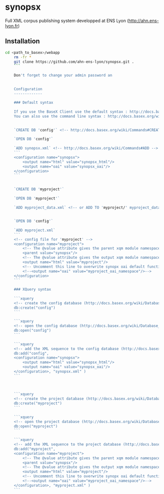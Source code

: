 synopsx
=======

Full XML corpus publishing system developped at ENS Lyon (http://ahn.ens-lyon.fr)

Installation
------------
```bash
cd <path_to_basex>/webapp
    rm -fr *
    git clone https://github.com/ahn-ens-lyon/synopsx.git .
    ```
    
    Don't forget to change your admin password an
    
    
    Configuration
    -------------
    
    ### Default syntax
    
    If you use the BaseX Client use the default syntax : http://docs.basex.org/wiki/Commands
    You can also use the command line syntax : http://docs.basex.org/wiki/REST#Command_Line
    
    
    `CREATE DB 'config'` <!-- http://docs.basex.org/wiki/Commands#CREATE_DB -->
    
    `OPEN DB 'config'`
    
    `ADD synopsx.xml` <!-- http://docs.basex.org/wiki/Commands#ADD -->
    ```
    <configuration name="synopsx">
        <output name="html" value="synopsx_html"/>
        <output name="oai" value="synopsx_oai"/>
    </configuration>
    ```
    
    
    `CREATE DB 'myproject'`
    
    `OPEN DB 'myproject'`
    
    `ADD myproject_data.xml` <!-- or ADD TO 'myproject/' myproject_data.zip -->
    
    
    `OPEN DB 'config'`
    
    `ADD myproject.xml`
    ```
    <!-- config file for 'myproject' -->
    <configuration name="myproject"> 
        <!-- The @value attribute gives the parent xqm module namespace -->
        <parent value="synopsx"/>  
        <!-- The @value attribute gives the output xqm module namespace -->
        <output name="html" value="myproject"/>  
        <!-- Uncomment this line to overwrite synopx oai default functions -->
        <!--<output name="oai" value="myproject_oai_namespace"/>-->
    </configuration>
    ```
    
    ### XQuery syntax
    
    ```xquery
    <!-- create the config database (http://docs.basex.org/wiki/Database_Module#db:create) -->
    db:create("config")
    ```
    
    ```xquery
    <!-- open the config database (http://docs.basex.org/wiki/Database_Module#db:open) -->
    db:open("config")
    ```
    
    ```xquery
    <!-- add the XML sequence to the config database (http://docs.basex.org/wiki/Database_Module#db:add) -->
    db:add("config", 
    <configuration name="synopsx">
        <output name="html" value="synopsx_html"/>
        <output name="oai" value="synopsx_oai"/>
    </configuration>, "synopsx.xml" )
    ```
    
    
    
    ```xquery
    <!-- create the project database (http://docs.basex.org/wiki/Database_Module#db:create) -->
    db:create("myproject")
    ```
    
    ```xquery
    <!-- open the project database (http://docs.basex.org/wiki/Database_Module#db:open) -->
    db:open("myproject")
    ```
    
    ```xquery
    <!-- add the XML sequence to the project database (http://docs.basex.org/wiki/Database_Module#db:add) -->
    db:add("myproject", 
    <configuration name="myproject"> 
        <!-- The @value attribute gives the parent xqm module namespace -->
        <parent value="synopsx"/>  
        <!-- The @value attribute gives the output xqm module namespace -->
        <output name="html" value="myproject"/>  
        <!-- Uncomment this line to overwrite synopx oai default functions -->
        <!--<output name="oai" value="myproject_oai_namespace"/>-->
    </configuration>, "myproject.xml" )
    ```
